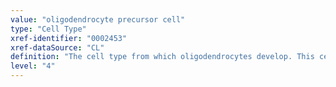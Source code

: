 ```yaml
---
value: "oligodendrocyte precursor cell"
type: "Cell Type"
xref-identifier: "0002453"
xref-dataSource: "CL"
definition: "The cell type from which oligodendrocytes develop. This cell originates from multiple structures within the developing brain including the medial ganglion eminence and the lateral ganglionic eminence. These cells migrate throughout the central nervous system and persist into adulthood where they play an important role in remyelination of injured neurons."
level: "4"
---
```

